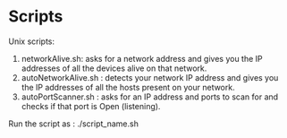 # Scripts
Unix scripts:

1.  networkAlive.sh: asks for a network address and gives you the IP addresses of all the devices alive on that network.
2.  autoNetworkAlive.sh : detects your network IP address and gives you the IP addresses of all the hosts present on your network.
3.  autoPortScanner.sh : asks for an IP address and ports to scan for and checks if that port is Open (listening).

Run the script as : ./script_name.sh
